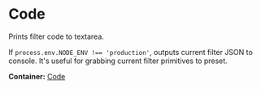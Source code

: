 # Code

Prints filter code to textarea.

If ```process.env.NODE_ENV !== 'production'```, outputs current filter JSON to console. It's useful for grabbing current filter primitives to preset.

__Container:__ [Code](#code-1)
